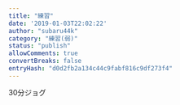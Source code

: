 ```yaml
---
title: "練習"
date: '2019-01-03T22:02:22'
author: "subaru44k"
category: "練習(弱)"
status: "publish"
allowComments: true
convertBreaks: false
entryHash: "d0d2fb2a134c44c9fabf816c9df273f4"
---
```

30分ジョグ
